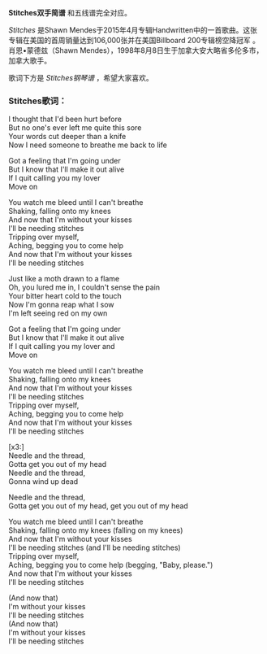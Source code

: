 

**Stitches双手简谱** 和五线谱完全对应。

_Stitches_ 是Shawn
Mendes于2015年4月专辑Handwritten中的一首歌曲。这张专辑在美国的首周销量达到106,000张并在美国Billboard
200专辑榜空降冠军 。肖恩•蒙德兹（Shawn Mendes），1998年8月8日生于加拿大安大略省多伦多市，加拿大歌手。

歌词下方是 _Stitches钢琴谱_ ，希望大家喜欢。

### Stitches歌词：

I thought that I'd been hurt before  
But no one's ever left me quite this sore  
Your words cut deeper than a knife  
Now I need someone to breathe me back to life

Got a feeling that I'm going under  
But I know that I'll make it out alive  
If I quit calling you my lover  
Move on

You watch me bleed until I can't breathe  
Shaking, falling onto my knees  
And now that I'm without your kisses  
I'll be needing stitches  
Tripping over myself,  
Aching, begging you to come help  
And now that I'm without your kisses  
I'll be needing stitches

Just like a moth drawn to a flame  
Oh, you lured me in, I couldn't sense the pain  
Your bitter heart cold to the touch  
Now I'm gonna reap what I sow  
I'm left seeing red on my own

Got a feeling that I'm going under  
But I know that I'll make it out alive  
If I quit calling you my lover and  
Move on

You watch me bleed until I can't breathe  
Shaking, falling onto my knees  
And now that I'm without your kisses  
I'll be needing stitches  
Tripping over myself,  
Aching, begging you to come help  
And now that I'm without your kisses  
I'll be needing stitches

[x3:]  
Needle and the thread,  
Gotta get you out of my head  
Needle and the thread,  
Gonna wind up dead

Needle and the thread,  
Gotta get you out of my head, get you out of my head

You watch me bleed until I can't breathe  
Shaking, falling onto my knees (falling on my knees)  
And now that I'm without your kisses  
I'll be needing stitches (and I'll be needing stitches)  
Tripping over myself,  
Aching, begging you to come help (begging, "Baby, please.")  
And now that I'm without your kisses  
I'll be needing stitches

(And now that)  
I'm without your kisses  
I'll be needing stitches  
(And now that)  
I'm without your kisses  
I'll be needing stitches

